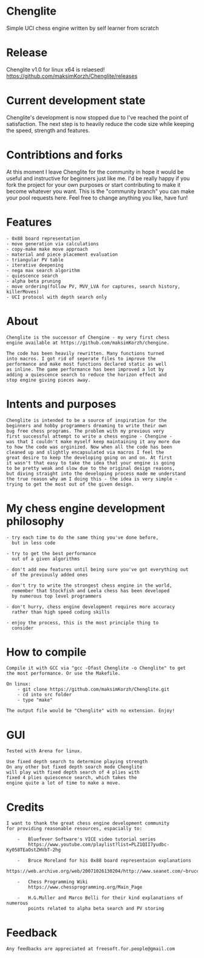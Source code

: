 # Chenglite
Simple UCI chess engine written by self learner from scratch


# Release
Chenglite v1.0 for linux x64 is relaesed! https://github.com/maksimKorzh/Chenglite/releases

# Current development state
Chenglite's development is now stopped due to I've reached the point of satisfaction. The
next step is to heavily reduce the code size while keeping the speed, strength and features.

# Contribtions and forks
At this moment I leave Chenglite for the community in hope it would be useful and instructive
for beginners just like me. I'd be really happy if you fork the project for your own purposes
or start contributing to make it become whatever you want. This is the "community branch" you
can make your pool requests here. Feel free to change anything you like, have fun!

# Features

	- 0x88 board representation
	- move generation via calculations
	- copy-make make move approach
	- material and piece placement evaluation
	- triangular PV table
	- iterative deepening
	- nega max search algorithm
	- quiescence search
	- alpha beta pruning
	- move ordering(follow PV, MVV_LVA for captures, search history, killerMoves)
	- UCI protocol with depth search only


# About

	Chenglite is the successor of Chengine - my very first chess
	engine available at https://github.com/maksimKorzh/chengine.
	
	The code has been heavily rewritten. Many functions turned
	into macros. I got rid of seperate files to improve the 
	performance and make most functions declared static as well
	as inline. The game performance has been improved a lot by
	adding a quiescence search to reduce the horizon effect and
	stop engine giving pieces away.	


# Intents and purposes

	Chenglite is intended to be a source of inspiration for the
	beginners and hobby programmers dreaming to write their own
	bug free chess programs. The problem with my previous very
	first successful attempt to write a chess engine - Chengine -
	was that I couldn't make myself keep maintaining it any more due
	to how the code was orginized. Now when all the code has been
	cleaned up and slightly encapsulated via macros I feel the
	great desire to keep the developing going on and on. At first
	it wasn't that easy to take the idea that your engine is going
	to be pretty weak and slow due to the original design reasons,
	but diving straight into the developing process made me understand
	the true reason why am I doing this - the idea is very simple -
	trying to get the most out of the given design.


# My chess engine development philosophy
	
	- try each time to do the same thing you've done before,
	  but in less code
	
	- try to get the best performance 
	  out of a given algorithms
	  
	- don't add new features until being sure you've got everything out
	  of the previously added ones
	  
	- don't try to write the strongest chess engine in the world,
	  remember that Stockfish and Leela chess has been developed
	  by numerous top level programmers
	  
	- don't hurry, chess engine development requires more accuracy
	  rather than high speed coding skills
	  
	- enjoy the process, this is the most principle thing to
	  consider
	

# How to compile

	Compile it with GCC via "gcc -Ofast Chenglite -o Chenglite" to get
	the most performance. Or use the Makefile.
	
	On linux:
		- git clone https://github.com/maksimKorzh/Chenglite.git 
		- cd into src folder
		- type "make"
		
	The output file would be "Chenglite" with no extension. Enjoy!
	
	
# GUI

	Tested with Arena for linux.
	
	Use fixed depth search to determine playing strength
	On any other but fixed depth search mode Chenglite
	will play with fixed depth search of 4 plies with
	fixed 4 plies quiescence search, which takes the
	engine quite a lot of time to make a move.
	
	
# Credits

	I want to thank the great chess engine development community
	for providing reasonable resources, espacially to:
		
		-   Bluefever Software's VICE video tutorial series
			https://www.youtube.com/playlist?list=PLZ1QII7yudbc-Ky058TEaOstZHVbT-2hg
		
		-   Bruce Moreland for his 0x88 board representaion explanations
			https://web.archive.org/web/20071026130204/http://www.seanet.com/~brucemo/topics/0x88.htm
			
		-   Chess Programming Wiki
			https://www.chessprogramming.org/Main_Page
			
		-   H.G.Muller and Marco Belli for their kind explanations of numerous
		    points related to alpha beta search and PV storing
			
			
# Feedback
	Any feedbacks are appreciated at freesoft.for.people@gmail.com
